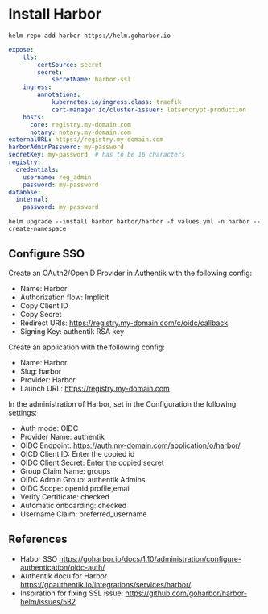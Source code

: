 # Install Harbor


```helm repo add harbor https://helm.goharbor.io```


```yaml
expose:
    tls:
        certSource: secret
        secret:
            secretName: harbor-ssl
    ingress:
        annotations:
            kubernetes.io/ingress.class: traefik
            cert-manager.io/cluster-issuer: letsencrypt-production
    hosts:
      core: registry.my-domain.com
      notary: notary.my-domain.com
externalURL: https://registry.my-domain.com
harborAdminPassword: my-password
secretKey: my-password  # has to be 16 characters
registry:
  credentials:
    username: reg_admin
    password: my-password
database:
  internal:
    password: my-password
```    


```helm upgrade --install harbor harbor/harbor -f values.yml -n harbor --create-namespace```

## Configure SSO

Create an OAuth2/OpenID Provider in Authentik with the following config:
* Name: Harbor
* Authorization flow: Implicit
* Copy Client ID
* Copy Secret
* Redirect URIs: https://registry.my-domain.com/c/oidc/callback
* Signing Key: authentik RSA key

Create an application with the following config:
* Name: Harbor
* Slug: harbor
* Provider: Harbor
* Launch URL: https://registry.my-domain.com

In the administration of Harbor, set in the Configuration the following settings:
* Auth mode: OIDC
* Provider Name: authentik
* OIDC Endpoint: https://auth.my-domain.com/application/o/harbor/
* OICD Client ID: Enter the copied id
* OIDC Client Secret: Enter the copied secret
* Group Claim Name: groups
* OIDC Admin Group: authentik Admins
* OIDC Scope: openid,profile,email
* Verify Certificate: checked
* Automatic onboarding: checked
* Username Claim: preferred_username

## References
* Habor SSO https://goharbor.io/docs/1.10/administration/configure-authentication/oidc-auth/
* Authentik docu for Harbor https://goauthentik.io/integrations/services/harbor/
* Inspiration for fixing SSL issue: https://github.com/goharbor/harbor-helm/issues/582

